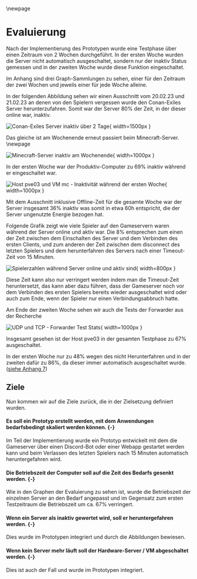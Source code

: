 \newpage
# Evaluierung

Nach der Implementierung des Prototypen wurde eine Testphase über einen Zeitraum von 2 Wochen durchgeführt. In der ersten Woche wurden die Server nicht automatisch ausgeschaltet, sondern nur der inaktiv Status gemessen und in der zweiten Woche wurde diese Funktion eingeschaltet.

Im Anhang sind drei Graph-Sammlungen zu sehen, einer für den Zeitraum der zwei Wochen und jeweils einer für jede Woche alleine.

In der folgenden Abbildung sehen wir einen Ausschnitt vom 20.02.23 und 21.02.23 an denen von den Spielern vergessen wurde den Conan-Exiles Server herunterzufahren. Somit war der Server 80% der Zeit, in der dieser online war, inaktiv. 

![Conan-Exiles Server inaktiv über 2 Tage](./images/conan-inactive.png){ width=1500px }

Das gleiche ist am Wochenende erneut passiert beim Minecraft-Server.
\newpage

![Minecraft-Server inaktiv am Wochenende](./images/mc-inactive.png){ width=1000px }

In der ersten Woche war der Produktiv-Computer zu 69% inaktiv während er eingeschaltet war.

![Host pve03 und VM mc - Inaktivität während der ersten Woche](./images/pve03-inactive-first-week.png){ width=1000px }

Mit dem Ausschnitt inklusive Offline-Zeit für die gesamte Woche war der Server insgesamt 36% inaktiv was somit in etwa 60h entspricht, die der Server ungenutzte Energie bezogen hat.

Folgende Grafik zeigt wie viele Spieler auf den Gameservern waren während der Server online und aktiv war. Die 8% entsprechen zum einen der Zeit zwischen dem Einschalten des Server und dem Verbinden des ersten Clients, und zum anderen der Zeit zwischen dem disconnect des letzten Spielers und dem herunterfahren des Servers nach einer Timeout-Zeit von 15 Minuten.

![Spielerzahlen während Server online und aktiv sind](./images/online-with-without-players.png){ width=800px }

Diese Zeit kann also nur verringert werden indem man die Timeout-Zeit heruntersetzt, das kann aber dazu führen, dass der Gameserver noch vor dem Verbinden des ersten Spielers bereits wieder ausgeschaltet wird oder auch zum Ende, wenn der Spieler nur einen Verbindungsabbruch hatte.


Am Ende der zweiten Woche sehen wir auch die Tests der Forwarder aus der Recherche

![UDP und TCP - Forwarder Test Stats](./images/testphase-forwarder.png){ width=1000px }

Insgesamt gesehen ist der Host pve03 in der gesamten Testphase zu 67% ausgeschaltet.

In der ersten Woche nur zu 48% wegen des nicht Herunterfahren und in der zweiten dafür zu 86%, da dieser immer automatisch ausgeschaltet wurde. ([siehe Anhang 7](#grafana-both))

## Ziele

Nun kommen wir auf die Ziele zurück, die in der Zielsetzung definiert wurden.

#### Es soll ein Prototyp erstellt werden, mit dem Anwendungen bedarfsbedingt skaliert werden können. {-}

Im Teil der Implementierung wurde ein Prototyp entwickelt mit dem die Gameserver über einen Discord-Bot oder einer Webapp gestartet werden kann und beim Verlassen des letzten Spielers nach 15 Minuten automatisch heruntergefahren wird.

#### Die Betriebszeit der Computer soll auf die Zeit des Bedarfs gesenkt werden. {-}

Wie in den Graphen der Evaluierung zu sehen ist, wurde die Betriebszeit der einzelnen Server an den Bedarf angepasst und im Gegensatz zum ersten Testzeitraum die Betriebszeit um ca. 67% verringert.

#### Wenn ein Server als inaktiv gewertet wird, soll er heruntergefahren werden. {-}

Dies wurde im Prototypen integriert und durch die Abbildungen bewiesen.

#### Wenn kein Server mehr läuft soll der Hardware-Server / VM abgeschaltet werden. {-}

Dies ist auch der Fall und wurde im Prototypen integriert.










